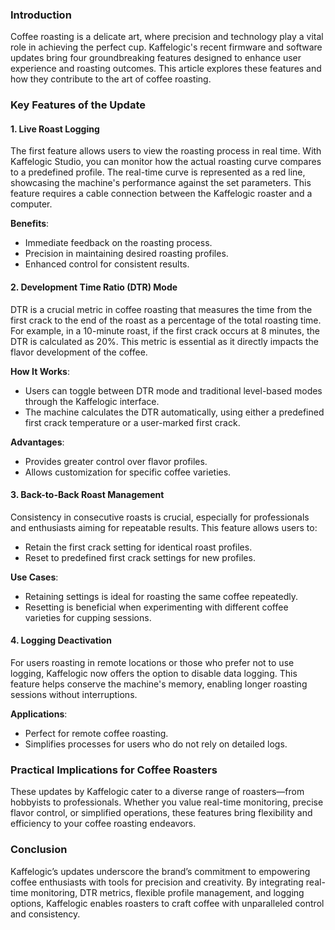 ### Introduction

Coffee roasting is a delicate art, where precision and technology play a vital role in achieving the perfect cup. Kaffelogic's recent firmware and software updates bring four groundbreaking features designed to enhance user experience and roasting outcomes. This article explores these features and how they contribute to the art of coffee roasting.

### Key Features of the Update

#### 1. **Live Roast Logging**

The first feature allows users to view the roasting process in real time. With Kaffelogic Studio, you can monitor how the actual roasting curve compares to a predefined profile. The real-time curve is represented as a red line, showcasing the machine's performance against the set parameters. This feature requires a cable connection between the Kaffelogic roaster and a computer.

**Benefits**:

- Immediate feedback on the roasting process.
- Precision in maintaining desired roasting profiles.
- Enhanced control for consistent results.

#### 2. **Development Time Ratio (DTR) Mode**

DTR is a crucial metric in coffee roasting that measures the time from the first crack to the end of the roast as a percentage of the total roasting time. For example, in a 10-minute roast, if the first crack occurs at 8 minutes, the DTR is calculated as 20%. This metric is essential as it directly impacts the flavor development of the coffee.

**How It Works**:

- Users can toggle between DTR mode and traditional level-based modes through the Kaffelogic interface.
- The machine calculates the DTR automatically, using either a predefined first crack temperature or a user-marked first crack.

**Advantages**:

- Provides greater control over flavor profiles.
- Allows customization for specific coffee varieties.

#### 3. **Back-to-Back Roast Management**

Consistency in consecutive roasts is crucial, especially for professionals and enthusiasts aiming for repeatable results. This feature allows users to:

- Retain the first crack setting for identical roast profiles.
- Reset to predefined first crack settings for new profiles.

**Use Cases**:

- Retaining settings is ideal for roasting the same coffee repeatedly.
- Resetting is beneficial when experimenting with different coffee varieties for cupping sessions.

#### 4. **Logging Deactivation**

For users roasting in remote locations or those who prefer not to use logging, Kaffelogic now offers the option to disable data logging. This feature helps conserve the machine's memory, enabling longer roasting sessions without interruptions.

**Applications**:

- Perfect for remote coffee roasting.
- Simplifies processes for users who do not rely on detailed logs.

### Practical Implications for Coffee Roasters

These updates by Kaffelogic cater to a diverse range of roasters—from hobbyists to professionals. Whether you value real-time monitoring, precise flavor control, or simplified operations, these features bring flexibility and efficiency to your coffee roasting endeavors.

### Conclusion

Kaffelogic’s updates underscore the brand’s commitment to empowering coffee enthusiasts with tools for precision and creativity. By integrating real-time monitoring, DTR metrics, flexible profile management, and logging options, Kaffelogic enables roasters to craft coffee with unparalleled control and consistency.

